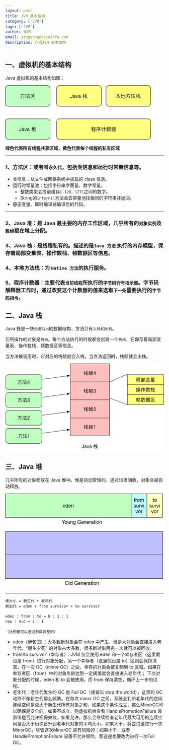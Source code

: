 ```yaml
---
layout: post
title: JVM 基本结构
category: ['JVM']
tags: ['JVM']
author: 景阳
email: jingyang@asiainfo.com
description: 介绍JVM 基本结构
---
```


## 一、虚拟机的基本结构
Java 虚拟机的基本结构如图：

![jvm.png](/images/jyjsjd/jvm.png)

**绿色代表所有线程共享区域，黄色代表每个线程的私有区域**

-------

### 1、方法区：或者叫`永久代`，包括类信息和运行时常量信息等。
* 类信息：从文件或网络系统中加载的 class 信息。
* 运行时常量池：包括字符串字面量、数字常量。
  - 整数类型会提前缓存`[-128，127]`之间的数字。
  - String的`intern()`方法会去常量池找相同的字符串并返回。
* 静态变量、即时编译器编译后的代码。
-------

### 2、Java 堆：是 Java 最主要的内存工作区域，几乎所有的`对象实例`及`数组`都在堆上分配。
### 3、Java 栈：是线程私有的。描述的是`Java 方法` 执行的内存模型，保存着局部变量表、操作数栈、帧数据区等信息。
### 4、本地方法栈：为 `Native 方法`的执行服务。
### 5、程序计数器：主要代表`当前线程`所执行的`字节码行号指示器`。字节码解释器工作时，通过改变这个计数器的值来选取`下一条`需要执行的`字节码指令`。

## 二、Java 栈
Java 栈是一块`先进后出`的数据结构，方法只有`入栈`和`出栈`。

它所操作的对象是`栈帧`。每个方法执行的时候都会创建一个`栈帧`，它保存着局部变量表、操作数栈、帧数据区等信息。

当方法被调用时，它对应的栈帧就会入栈，当方法返回时，栈帧就会出栈。

![stack.png](/images/jyjsjd/stack.png)

## 三、Java 堆
几乎所有的对象都放在 Java 堆中。堆是自动管理的，通过垃圾回收，对象会被自动释放。

![heap.png](/images/jyjsjd/heap.png)

--------

```
堆大小 = 新生代 + 老年代
新生代 = eden + from survivor + to survivor

eden : from : to = 8 : 1 : 1
new : old = 2 : 1

（比例是可以通过参数调整的）
```

* eden（伊甸园）：大多数新对象会在 eden 中产生，但是大对象会直接进入老年代。“朝生夕死” 的对象占大多数，很多新对象用完一次就可以被回收。
* from/to survivor（幸存者）：JVM 仅会使用 eden 和一个幸存者区（这里假设是 from）进行对象分配，另一个幸存者（这里假设是 to）区则会保持清空。在一次 GC（minor GC）之后，幸存的对象会被复制到 to 区域。如果在幸存者区（from）中的对象年龄达到一定阈值就会直接进入老年代； 下次对象分配的时候，eden 和 to 会被使用，而 from 保持清空，循环上一步的过程。
* 老年代：老年代发生的 GC 是 Full GC（或者叫 stop the world），这里的 GC 动作不像新生代那么频繁。在每次 minor GC 之前，系统会判断老年代的空闲连续空间是否大于新生代所有对象之和，如果这个条件成立，那么MinorGC可以确保是安全的。如果不成立，则虚拟机会查看 HandlePromotionFailure 设置值是否允许担保失败。如果允许，那么会继续检查老年代最大可用的连续空间是否大于历次晋升到老年代对象的平均大小，如果大于，将尝试这进行一次MinorGC，尽管这次MinorGC 是有风险的；如果小于，或者 HandlePromptionFailure 设置不允许冒险，那这是也要改为进行一次Full GC。
